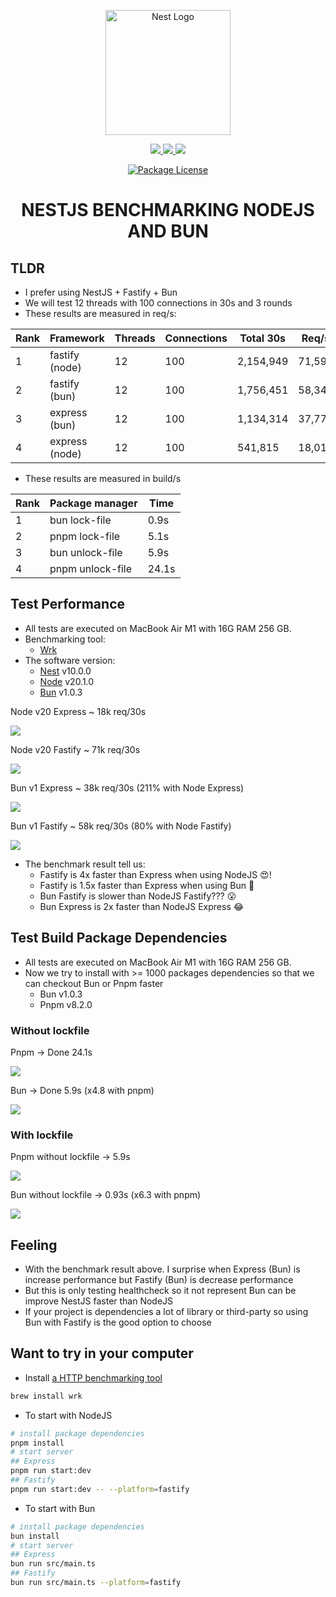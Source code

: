 <p align="center">
  <a href="http://nestjs.com/" target="blank"><img src="https://nestjs.com/img/logo-small.svg" width="200" alt="Nest Logo" /></a>
</p>

<p align="center">
  <a href="https://bun.sh/" alt="Bun" target="_blank">
    <img src="https://img.shields.io/badge/Bun-%23000000.svg?style=for-the-badge&logo=bun&logoColor=white" />
  </a>
  <a href="https://node.js.org/" alt="NodeJS" target="_blank">
    <img src="https://img.shields.io/badge/node.js-6DA55F.svg?style=for-the-badge&logo=node.js&logoColor=white" />
  </a>
  <a href="https://nestjs.com/" alt="NestJS" target="_blank">
    <img src="https://img.shields.io/badge/nestjs-%23E0234E.svg?style=for-the-badge&logo=nestjs&logoColor=white" />
  </a>
</p>

<p align="center">
  <a href="https://www.npmjs.com/~nestjscore" target="_blank"><img src="https://img.shields.io/npm/l/@nestjs/core.svg" alt="Package License" /></a>
</p>

<h1 align="center">NESTJS BENCHMARKING NODEJS AND BUN</h1>

## TLDR

- I prefer using NestJS + Fastify + Bun
- We will test 12 threads with 100 connections in 30s and 3 rounds
- These results are measured in req/s:

| Rank | Framework      | Threads | Connections | Total 30s |  Req/s  |
| -----| ---------------| --------| ------------| ----------| --------|
| 1    | fastify (node) | 12      | 100         | 2,154,949 |  71,593 |
| 2    | fastify (bun)  | 12      | 100         | 1,756,451 |  58,349 |
| 3    | express (bun)  | 12      | 100         | 1,134,314 |  37,776 |
| 4    | express (node) | 12      | 100         |   541,815 |  18,018 |

- These results are measured in build/s

| Rank | Package manager  | Time   |
| -----| -----------------| -------|
| 1    | bun lock-file    |  0.9s  |
| 2    | pnpm lock-file   |  5.1s  |
| 3    | bun unlock-file  |  5.9s  |
| 4    | pnpm unlock-file | 24.1s  |


## Test Performance

- All tests are executed on MacBook Air M1 with 16G RAM 256 GB.
- Benchmarking tool:
  - [Wrk](https://github.com/wg/wrk)
- The software version:
  - [Nest](https://nestjs.com/) v10.0.0
  - [Node](https://nodejs.org/en) v20.1.0
  - [Bun](https://bun.sh/) v1.0.3

Node v20 Express ~ 18k req/30s
<p align="left">
<img src="./archive/performance/Nest_Node_Express.png" />
</p>

Node v20 Fastify ~ 71k req/30s
<p align="left">
<img src="./archive/performance/Nest_Node_Fastify.png" />
</p>

Bun v1 Express  ~ 38k req/30s (211% with Node Express)
<p align="left">
<img src="./archive/performance/Nest_Bun_Express.png" />
</p>

Bun v1 Fastify ~ 58k req/30s (80% with Node Fastify)
<p align="left">
<img src="./archive/performance/Nest_Bun_Fastify.png" />
</p>

- The benchmark result tell us:
  - Fastify is 4x faster than Express when using NodeJS 😍!
  - Fastify is 1.5x faster than Express when using Bun 🙌
  - Bun Fastify is slower than NodeJS Fastify??? 😮
  - Bun Express is 2x faster than NodeJS Express 😂

## Test Build Package Dependencies

- All tests are executed on MacBook Air M1 with 16G RAM 256 GB.
- Now we try to install with >= 1000 packages dependencies so that we can checkout Bun or Pnpm faster
  - Bun v1.0.3
  - Pnpm v8.2.0

### Without lockfile
Pnpm -> Done 24.1s
<p align="left">
<img src="./archive/build/pnpm-without-lock-file.png" />
</p>
Bun -> Done 5.9s (x4.8 with pnpm)
<p align="left">
<img src="./archive/build/bun-without-lock-file.png" />
</p>

### With lockfile
Pnpm without lockfile -> 5.9s
<p align="left">
<img src="./archive/build/pnpm-with-lock-file.png" />
</p>
Bun without lockfile -> 0.93s (x6.3 with pnpm)
<p align="left">
<img src="./archive/build/bun-with-lock-file.png" />
</p>

## Feeling

- With the benchmark result above. I surprise when Express (Bun) is increase performance but Fastify (Bun) is decrease performance
- But this is only testing healthcheck so it not represent Bun can be improve NestJS faster than NodeJS
- If your project is dependencies a lot of library or third-party so using Bun with Fastify is the good option to choose

## Want to try in your computer

- Install [a HTTP benchmarking tool](https://github.com/wg/wrk)

```bash
brew install wrk
```

- To start with NodeJS

```bash
# install package dependencies
pnpm install
# start server
## Express
pnpm run start:dev
## Fastify
pnpm run start:dev -- --platform=fastify
```

- To start with Bun

```bash
# install package dependencies
bun install
# start server
## Express
bun run src/main.ts
## Fastify
bun run src/main.ts --platform=fastify
```
